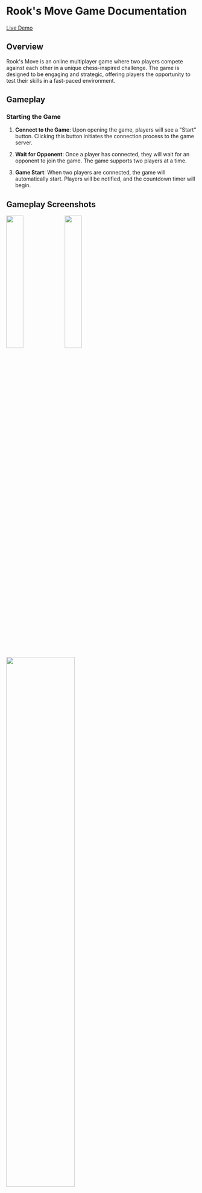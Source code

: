 # Rook's Move Game Documentation

[Live Demo](https://rooks-move.largent.org)

## Overview

Rook's Move is an online multiplayer game where two players compete against each other in a unique chess-inspired challenge. The game is designed to be engaging and strategic, offering players the opportunity to test their skills in a fast-paced environment.

## Gameplay

### Starting the Game

1.  **Connect to the Game**: Upon opening the game, players will see a "Start" button. Clicking this button initiates the connection process to the game server.

2.  **Wait for Opponent**: Once a player has connected, they will wait for an opponent to join the game. The game supports two players at a time.

3.  **Game Start**: When two players are connected, the game will automatically start. Players will be notified, and the countdown timer will begin.

## Gameplay Screenshots
<img src="https://github.com/Darkboy17/rooksMove/assets/26376179/6c8b0983-17f5-4bb8-b02e-a4d00967181e" width="30%"></img> <img src="https://github.com/Darkboy17/rooksMove/assets/26376179/7aef93c3-f282-41ce-85ef-06405821fc6d" width="30%"></img> <img src="https://github.com/Darkboy17/rooksMove/assets/26376179/226fa916-699e-492b-83d9-532c6cf4b233" width="60%"></img> 


### Moving the Rook

-   **Rules for Movement**: Players can move the rook piece only to the left or down, and they must move it to a new square on the chessboard as guided by highlighters.

-   **Turn-Based Movement**: The game is turn-based. Players take turns moving the rook. The current player's turn is indicated, and players must wait for their turn to move.

-   **Winning the Game**: The first player to move the rook to the bottom-left corner of the chessboard within the stipulated time wins the game.

### Additional Features

-   **Countdown Timer**: Each player has a limited amount of time (30 seconds) to make their move. If a player's time runs out before they can complete their move, the game ends.

-   **Realtime Updates**: The game provides real-time updates to both players, ensuring that each player is aware of the current state of the game at all times.

-   **Game Reset**: In case of any disconnections or errors, the game can be reset, and players can start a new game.

## How to Play as a Normal User

1.  **Access the Game**: Navigate to the game's URL in your web browser:

		http://rooksmove.lu7fuf.com.ar:3000/

3.  **Connect to the Game**: Click the "Start" button to connect to the game server.

4.  **Wait for an Opponent**: The game will search for an opponent. Once found, the game will start automatically. If you just want to test the game, open another tab and visit the same link provided above. Place the two windows side to side, click "Start" on the first window and then repeat for the second window.

5.  **Make Your Move**: When it's your turn, click on the highlighted path on the chessboard to move the rook. Remember, you must try to move the rook to the winning position but keeping in mind not to let the opponent get there first.

6.  **Win the Game**: Be the first to move the rook to the bottom-left corner of the chessboard.

## Troubleshooting
-   If you encounter any issues while playing, try refreshing the page or restarting the game.

-   For any technical issues or bugs, please contact the game's support team.


## Setting up the project on your local machine
This document provides instructions for setting up and running the Rook's Move Game on your local machine.

## Table of Contents
 1. [Prerequisites](#prerequisites)
 2. [Installation](#installation)
 3. [Running the Game](#running-the-game)
 4. [Game Controls](#game-controls)
 5.  [Game Rules](#game-rules)
 6. [Contributing](#contributing)
 7.  [License](#license)

## Prerequisites
Before running the Game, ensure you have the following installed on your system:

- Web browser (Google Chrome, Mozilla Firefox, etc.)

- Code editor (Visual Studio Code, Sublime Text, etc.)

## Installation

1. First, open your code editor and switch to your current directory. Then clone the repository to your local machine by running :

  

	bash

  

	`git clone https://github.com/Darkboy17/rooksMove`

2. Navigate to the project directory:

	bash

	`cd rooksMove`
  

## Running the Game

To run the Rook's Move Game, follow these steps:
  
 1. Open the project directory in your code editor of choice.

 2. Now run the following:
	`node server.js`

 3. Go to your web browser and type or paste the following:
	`http://localhost:3000`
  

## Game Controls

- Use the mouse to interact with the Rook.

- Click on any one of the cells within the highlighted path to move the Rook.

## Game Rules

- The game will be played on an 8x8 chessboard.

- There will be two players, and they will take turns to move the rook. Rooks starts from the top right square.

- On each turn, a player can move the rook any number of steps to the left or down, but not up, right or diagonally.

- The player who reaches the bottom-left corner of the board first wins the game.

  ## Contributing

Contributions to the Chess Game are welcome! To contribute:

1. Fork the repository.

2. Create a new branch (`git checkout -b feature-branch`).

3. Make your changes.

4. Commit your changes (`git commit -am 'Add new feature'`).

5. Push to the branch (`git push origin feature-branch`).

6. Create a new Pull Request.


## License

This Game has no license for now.
